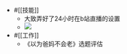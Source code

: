 - #[[技能]]
    - 大致弄好了24小时在b站直播的设置 
    - ![](https://firebasestorage.googleapis.com/v0/b/firescript-577a2.appspot.com/o/imgs%2Fapp%2Fxinyiheng%2F7wrHLAZDIH.png?alt=media&token=75e9fc22-c03f-4f9b-be7d-9802b76d85d5)
- #[[工作]]
    - 《以为爸妈不会老》选题评估

